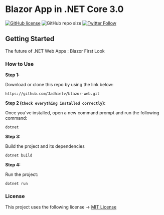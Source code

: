 # Blazor App in .NET Core 3.0

[![GitHub license](https://img.shields.io/badge/license-MIT-blue.svg)](https://github.com/Jadhielv/blazor-web/blob/master/LICENSE)
![GitHub repo size](https://img.shields.io/github/repo-size/jadhielv/blazor-web)
[![Twitter Follow](https://img.shields.io/twitter/follow/jadhielv?style=social)](https://twitter.com/intent/follow?screen_name=jadhielv)

## Getting Started

The future of .NET Web Apps : Blazor First Look

### How to Use

**Step 1:**

Download or clone this repo by using the link below:

```
https://github.com/Jadhielv/blazor-web.git
```

**Step 2 (```Check everything installed correctly```):**

Once you've installed, open a new command prompt and run the following command:

```
dotnet
```

**Step 3:**

Build the project and its dependencies

```
dotnet build
```

**Step 4:**

Run the project:

```
dotnet run
```

### License

This project uses the following license -> [MIT License](LICENSE)
